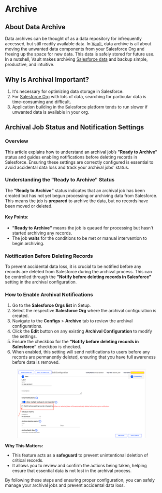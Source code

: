# Archive

## About Data Archive <a href="#about-data-archive" id="about-data-archive"></a>

Data archives can be thought of as a data repository for infrequently accessed, but still readily available data. In [Vault](https://www.autorabit.com/products/vault-data-backup-recovery/), data archive is all about moving the unwanted data components from your Salesforce Org and freeing up the space for new data. This data is safely stored for future use. In a nutshell, Vault makes archiving [Salesforce data](https://www.autorabit.com/blog/how-to-backup-salesforce-data/) and backup simple, productive, and intuitive.

## Why Is Archival Important? <a href="#why-is-the-archival-important" id="why-is-the-archival-important"></a>

1. It's necessary for optimizing data storage in Salesforce.
2. For [Salesforce Org](../../configuring-vault/registering-salesforce-org/) with lots of data, searching for particular data is time-consuming and difficult.
3. Application building in the Salesforce platform tends to run slower if unwanted data is available in your org.

## Archival Job Status and Notification Settings

### **Overview**

This article explains how to understand an archival job’s **"Ready to Archive"** status and guides enabling notifications before deleting records in Salesforce. Ensuring these settings are correctly configured is essential to avoid accidental data loss and track your archival jobs' status.

### **Understanding the "Ready to Archive" Status**

The **"Ready to Archive"** status indicates that an archival job has been created but has not yet begun processing or archiving data from Salesforce. This means the job is **prepared** to archive the data, but no records have been moved or deleted.

#### Key Points:

* **"Ready to Archive"** means the job is queued for processing but hasn't started archiving any records.
* The job **waits** for the conditions to be met or manual intervention to begin archiving.

### **Notification Before Deleting Records**

To prevent accidental data loss, it is crucial to be notified before any records are deleted from Salesforce during the archival process. This can be controlled through the **"Notify before deleting records in Salesforce"** setting in the archival configuration.

### **How to Enable Archival Notifications**

1. Go to the **Salesforce Orgs list** in Setup.
2. Select the respective **Salesforce Org** where the archival configuration is created.
3. Navigate to the **Configs** > **Archive** tab to review the archival configurations.
4. Click the **Edit** button on any existing **Archival Configuration** to modify the settings.
5. Ensure the checkbox for the **“Notify before deleting records in Salesforce”** checkbox is checked.
6. When enabled, this setting will send notifications to users before any records are permanently deleted, ensuring that you have full awareness before data is removed.

<figure><img src="../../../../.gitbook/assets/image (2) (1) (1) (1) (1) (1) (1) (1).png" alt=""><figcaption></figcaption></figure>

**Why This Matters:**

* This feature acts as a **safeguard** to prevent unintentional deletion of critical records.
* It allows you to review and confirm the actions being taken, helping ensure that essential data is not lost in the archival process.

By following these steps and ensuring proper configuration, you can safely manage your archival jobs and prevent accidental data loss.
